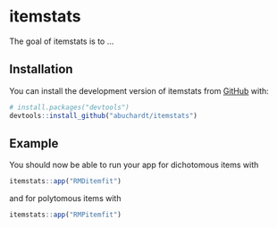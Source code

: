 
<!-- README.md is generated from README.Rmd. Please edit that file -->

# itemstats

<!-- badges: start -->
<!-- badges: end -->

The goal of itemstats is to …

## Installation

You can install the development version of itemstats from
[GitHub](https://github.com/) with:

``` r
# install.packages("devtools")
devtools::install_github("abuchardt/itemstats")
```

## Example

You should now be able to run your app for dichotomous items with

``` r
itemstats::app("RMDitemfit")
```

and for polytomous items with

``` r
itemstats::app("RMPitemfit")
```
